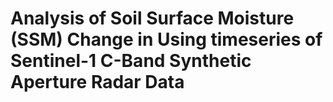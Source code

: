 # Analysis of Soil Surface Moisture (SSM) Change in Using timeseries of Sentinel-1 C-Band Synthetic Aperture Radar Data
